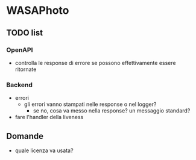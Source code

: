# WASAPhoto

## TODO list

### OpenAPI

- controlla le response di errore se possono effettivamente essere ritornate

### Backend

- errori
  - gli errori vanno stampati nelle response o nel logger?
    - se no, cosa va messo nella response? un messaggio standard?
- fare l'handler della liveness

## Domande

- quale licenza va usata?
